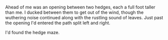 Ahead of me was an opening between two hedges, each a full foot taller than me. I ducked between them to get out of the wind, though the wuthering noise continued along with the rustling sound of leaves. Just past the opening I'd entered the path split left and right.

I'd found the hedge maze. 